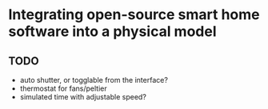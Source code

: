 # Integrating open-source smart home software into a physical model

## TODO
- auto shutter, or togglable from the interface?
- thermostat for fans/peltier
- simulated time with adjustable speed?
